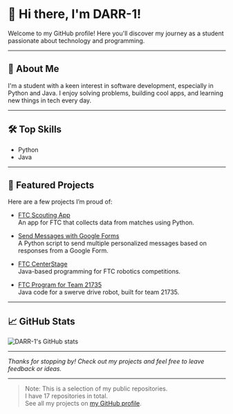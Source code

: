 # 👋 Hi there, I'm DARR-1!

Welcome to my GitHub profile! Here you'll discover my journey as a student passionate about technology and programming.

---

## 🚀 About Me

I'm a student with a keen interest in software development, especially in Python and Java. I enjoy solving problems, building cool apps, and learning new things in tech every day.

---

## 🛠️ Top Skills

- Python
- Java

---

## 🌟 Featured Projects

Here are a few projects I’m proud of:

- [FTC Scouting App](https://github.com/DARR-1/FTC_Scouting_app)  
  An app for FTC that collects data from matches using Python.

- [Send Messages with Google Forms](https://github.com/DARR-1/Send-messages-with-google-forms)  
  A Python script to send multiple personalized messages based on responses from a Google Form.

- [FTC CenterStage](https://github.com/DARR-1/FTC-CenterStage)  
  Java-based programming for FTC robotics competitions.

- [FTC Program for Team 21735](https://github.com/DARR-1/FTC_progra_for_team_21735)  
  Java code for a swerve drive robot, built for team 21735.

---

## 📈 GitHub Stats

![DARR-1's GitHub stats](https://github-readme-stats.vercel.app/api?username=DARR-1&show_icons=true&theme=radical)

---

*Thanks for stopping by! Check out my projects and feel free to leave feedback or ideas.*

---

> Note: This is a selection of my public repositories.  
> I have 17 repositories in total.  
> See all my projects on [my GitHub profile](https://github.com/DARR-1?tab=repositories).
